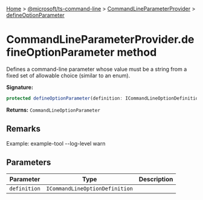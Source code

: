 [Home](./index) &gt; [@microsoft/ts-command-line](./ts-command-line.md) &gt; [CommandLineParameterProvider](./ts-command-line.commandlineparameterprovider.md) &gt; [defineOptionParameter](./ts-command-line.commandlineparameterprovider.defineoptionparameter.md)

# CommandLineParameterProvider.defineOptionParameter method

Defines a command-line parameter whose value must be a string from a fixed set of allowable choice (similar to an enum).

**Signature:**
```javascript
protected defineOptionParameter(definition: ICommandLineOptionDefinition): CommandLineOptionParameter;
```
**Returns:** `CommandLineOptionParameter`

## Remarks

Example: example-tool --log-level warn

## Parameters

|  Parameter | Type | Description |
|  --- | --- | --- |
|  `definition` | `ICommandLineOptionDefinition` |  |

